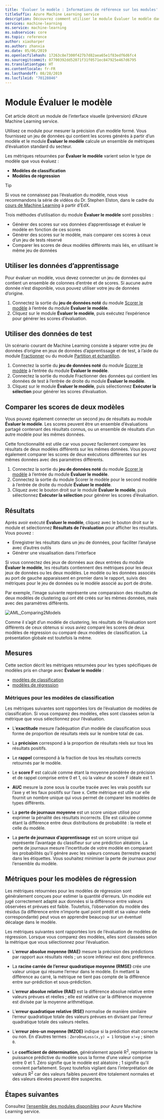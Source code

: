 ```yaml
---
title: 'Évaluer le modèle : Informations de référence sur les modules'
titleSuffix: Azure Machine Learning service
description: Découvrez comment utiliser le module Évaluer le modèle dans Azure Machine Learning service pour mesurer la précision d’un modèle formé.
services: machine-learning
ms.service: machine-learning
ms.subservice: core
ms.topic: reference
author: xiaoharper
ms.author: zhanxia
ms.date: 05/06/2019
ms.openlocfilehash: 17263c8e7300f427b7d82aea65e1f83edf6d6fc4
ms.sourcegitcommit: 07700392dd52071f31f0571ec847925e467d6795
ms.translationtype: HT
ms.contentlocale: fr-FR
ms.lasthandoff: 08/28/2019
ms.locfileid: "70128846"
---
```

# <a name="evaluate-model-module"></a>Module Évaluer le modèle

Cet article décrit un module de l’interface visuelle (préversion) d’Azure Machine Learning service.

Utilisez ce module pour mesurer la précision d’un modèle formé. Vous fournissez un jeu de données qui contient les scores générés à partir d’un modèle et le module **Évaluer le modèle** calcule un ensemble de métriques d’évaluation standard du secteur.
  
 Les métriques retournées par **Évaluer le modèle** varient selon le type de modèle que vous évaluez :  
  
-   **Modèles de classification**    
-   **Modèles de régression**    



> [!TIP]
> Si vous ne connaissez pas l’évaluation du modèle, nous vous recommandons la série de vidéos du Dr. Stephen Elston, dans le cadre du [cours de Machine Learning](https://blogs.technet.microsoft.com/machinelearning/2015/09/08/new-edx-course-data-science-machine-learning-essentials/) à partir d’EdX. 


Trois méthodes d’utilisation du module **Évaluer le modèle** sont possibles :

+ Générer des scores sur vos données d’apprentissage et évaluer le modèle en fonction de ces scores
+ Générer des scores sur le modèle, mais comparer ces scores à ceux d’un jeu de tests réservé
+ Comparer les scores de deux modèles différents mais liés, en utilisant le même jeu de données

## <a name="use-the-training-data"></a>Utiliser les données d’apprentissage

Pour évaluer un modèle, vous devez connecter un jeu de données qui contient un ensemble de colonnes d’entrée et de scores.  Si aucune autre donnée n’est disponible, vous pouvez utiliser votre jeu de données d’origine.

1. Connectez la sortie du **jeu de données noté** du module [Scorer le modèle](./score-model.md) à l’entrée du module **Évaluer le modèle**. 
2. Cliquez sur le module **Évaluer le modèle**, puis exécutez l’expérience pour générer les scores d’évaluation.

## <a name="use-testing-data"></a>Utiliser des données de test

Un scénario courant de Machine Learning consiste à séparer votre jeu de données d’origine en jeux de données d’apprentissage et de test, à l’aide du module [Fractionner](./split-data.md) ou du module [Partition et échantillon](./partition-and-sample.md). 

1. Connectez la sortie du **jeu de données noté** du module [Scorer le modèle](score-model.md) à l’entrée du module **Évaluer le modèle**. 
2. Connectez la sortie du module Fractionner des données qui contient les données de test à l’entrée de droite du module **Évaluer le modèle**.
2. Cliquez sur le module **Évaluer le modèle**, puis sélectionnez **Exécuter la sélection** pour générer les scores d’évaluation.

## <a name="compare-scores-from-two-models"></a>Comparer les scores de deux modèles

Vous pouvez également connecter un second jeu de résultats au module **Évaluer le modèle**.  Les scores peuvent être un ensemble d’évaluations partagé contenant des résultats connus, ou un ensemble de résultats d’un autre modèle pour les mêmes données.

Cette fonctionnalité est utile car vous pouvez facilement comparer les résultats de deux modèles différents sur les mêmes données. Vous pouvez également comparer les scores de deux exécutions différentes sur les mêmes données avec des paramètres différents.

1. Connectez la sortie du **jeu de données noté** du module [Scorer le modèle](score-model.md) à l’entrée du module **Évaluer le modèle**. 
2. Connectez la sortie du module Scorer le modèle pour le second modèle à l’entrée de droite du module **Évaluer le modèle**.
3. Cliquez avec le bouton droit sur le module **Évaluer le modèle**, puis sélectionnez **Exécuter la sélection** pour générer les scores d’évaluation.

## <a name="results"></a>Résultats

Après avoir exécuté **Évaluer le modèle**, cliquez avec le bouton droit sur le module et sélectionnez **Résultats de l’évaluation** pour afficher les résultats. Vous pouvez :

+ Enregistrer les résultats dans un jeu de données, pour faciliter l’analyse avec d’autres outils
+ Générer une visualisation dans l’interface

Si vous connectez des jeux de données aux deux entrées du module **Évaluer le modèle**, les résultats contiennent des métriques pour les deux jeux de données ou les deux modèles.
Le modèle ou les données associés au port de gauche apparaissent en premier dans le rapport, suivis des métriques pour le jeu de données ou le modèle associé au port de droite.  

Par exemple, l’image suivante représente une comparaison des résultats de deux modèles de clustering qui ont été créés sur les mêmes données, mais avec des paramètres différents.  

![AML&#95;Comparing2Models](media/module/aml-comparing2models.png "AML_Comparing2Models")  

Comme il s’agit d’un modèle de clustering, les résultats de l’évaluation sont différents de ceux obtenus si vous aviez comparé les scores de deux modèles de régression ou comparé deux modèles de classification. La présentation globale est toutefois la même. 

## <a name="metrics"></a>Mesures

Cette section décrit les métriques retournées pour les types spécifiques de modèles pris en charge avec **Évaluer le modèle** :

+ [modèles de classification](#bkmk_classification)
+ [modèles de régression](#bkmk_regression)

###  <a name="bkmk_classification"></a> Métriques pour les modèles de classification

Les métriques suivantes sont rapportées lors de l’évaluation de modèles de classification. Si vous comparez des modèles, elles sont classées selon la métrique que vous sélectionnez pour l’évaluation.  
  
-   L’**exactitude** mesure l’adéquation d’un modèle de classification sous forme de proportion de résultats réels sur le nombre total de cas.  
  
-   La **précision** correspond à la proportion de résultats réels sur tous les résultats positifs.  
  
-   Le **rappel** correspond à la fraction de tous les résultats corrects retournés par le modèle.  
  
-   Le **score F** est calculé comme étant la moyenne pondérée de précision et de rappel comprise entre 0 et 1, où la valeur de score F idéale est 1.  
  
-   **AUC** mesure la zone sous la courbe tracée avec les vrais positifs sur l’axe y et les faux positifs sur l’axe x. Cette métrique est utile car elle fournit un nombre unique qui vous permet de comparer les modèles de types différents.  
  
- La **perte de journaux moyenne** est un score unique utilisé pour exprimer la pénalité des résultats incorrects. Elle est calculée comme étant la différence entre deux distributions de probabilité : la réelle et celle du modèle.  
  
- La **perte de journaux d’apprentissage** est un score unique qui représente l’avantage du classifieur sur une prédiction aléatoire. La perte de journaux mesure l’incertitude de votre modèle en comparant les probabilités qu’il génère avec les valeurs connues (terrestre exacte) dans les étiquettes. Vous souhaitez minimiser la perte de journaux pour l’ensemble du modèle.

##  <a name="bkmk_regression"></a> Métriques pour les modèles de régression
 
Les métriques retournées pour les modèles de régression sont généralement conçues pour estimer la quantité d’erreurs.  Un modèle est jugé correctement adapté aux données si la différence entre valeurs observées et prévues est faible. Toutefois, l’observation du modèle des résidus (la différence entre n’importe quel point prédit et sa valeur réelle correspondante) peut vous en apprendre beaucoup sur un éventuel décalage dans le modèle.  
  
 Les métriques suivantes sont rapportées lors de l’évaluation de modèles de régression. Lorsque vous comparez des modèles, elles sont classées selon la métrique que vous sélectionnez pour l’évaluation.  
  
- L’**erreur absolue moyenne (MAE)** mesure la précision des prédictions par rapport aux résultats réels ; un score inférieur est donc préférence.  
  
- La **racine carrée de l’erreur quadratique moyenne (RMSE)** crée une valeur unique qui résume l’erreur dans le modèle. En mettant la différence au carré, la métrique ne tient pas compte de la différence entre sur-prédiction et sous-prédiction.  
  
- L’**erreur absolue relative (RAE)** est la différence absolue relative entre valeurs prévues et réelles ; elle est relative car la différence moyenne est divisée par la moyenne arithmétique.  
  
- L’**erreur quadratique relative (RSE)** normalise de manière similaire l’erreur quadratique totale des valeurs prévues en divisant par l’erreur quadratique totale des valeurs réelles.  
  
- L’**erreur zéro-un moyenne (MZOE)** indique si la prédiction était correcte ou non.  En d’autres termes : `ZeroOneLoss(x,y) = 1` lorsque `x!=y` ; sinon `0`.
  
- Le **coefficient de détermination**, généralement appelé R<sup>2</sup>, représente la puissance prédictive du modèle sous la forme d’une valeur comprise entre 0 et 1. Zéro signifie que le modèle est aléatoire ; 1 signifie qu’il convient parfaitement. Soyez toutefois vigilant dans l’interprétation de valeurs R<sup>2</sup> car des valeurs faibles peuvent être totalement normales et des valeurs élevées peuvent être suspectes.
  

## <a name="next-steps"></a>Étapes suivantes

Consultez [l’ensemble des modules disponibles](module-reference.md) pour Azure Machine Learning service. 
